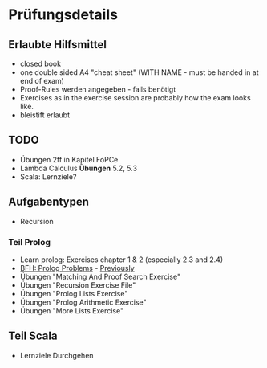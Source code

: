 # Prüfungsdetails


## Erlaubte Hilfsmittel

* closed book
* one double sided A4 "cheat sheet" (WITH NAME - must be handed in at end of exam)
* Proof-Rules werden angegeben - falls benötigt
* Exercises as in the exercise session are probably how the exam looks like.
* bleistift erlaubt

## TODO
* Übungen 2ff in Kapitel FoPCe
* Lambda Calculus **Übungen** 5.2, 5.3
* Scala: Lernziele?

## Aufgabentypen

* Recursion

### Teil Prolog

* Learn prolog: Exercises chapter 1 & 2 (especially 2.3 and 2.4)
* [BFH: Prolog Problems](https://sites.google.com/site/prologsite/prolog-problems) -  [Previously](http://www.ic.unicamp.br/~meidanis/courses/mc336/2009s2/prolog/problemas/)
* Übungen "Matching And Proof Search Exercise"
* Übungen "Recursion Exercise File"
* Übungen "Prolog Lists Exercise"
* Übungen "Prolog Arithmetic Exercise"
* Übungen "More Lists Exercise"

## Teil Scala
* Lernziele Durchgehen
